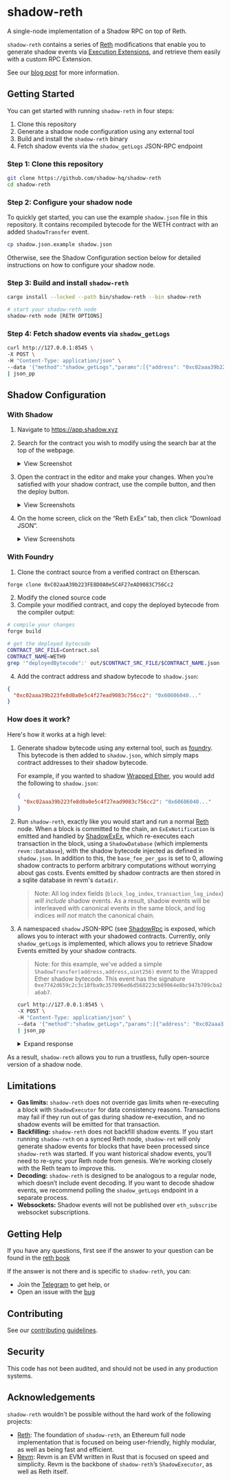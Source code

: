 # shadow-reth

A single-node implementation of a Shadow RPC on top of Reth.

`shadow-reth` contains a series of [Reth](https://github.com/paradigmxyz/reth) modifications that enable you to generate shadow events via [Execution Extensions](https://www.paradigm.xyz/2024/05/reth-exex), and retrieve them easily with a custom RPC Extension.

See our [blog post](https://blog.shadow.xyz/shadow-reth/) for more information.

## Getting Started

You can get started with running `shadow-reth` in four steps:

1. Clone this repository
2. Generate a shadow node configuration using any external tool
3. Build and install the `shadow-reth` binary
4. Fetch shadow events via the `shadow_getLogs` JSON-RPC endpoint

### Step 1: Clone this repository

```bash
git clone https://github.com/shadow-hq/shadow-reth
cd shadow-reth
```

### Step 2: Configure your shadow node

To quickly get started, you can use the example `shadow.json` file in this repository. It contains recompiled bytecode for the WETH contract with an added `ShadowTransfer` event.

```bash
cp shadow.json.example shadow.json
```

Otherwise, see the Shadow Configuration section below for detailed instructions on how to configure your shadow node.

### Step 3: Build and install `shadow-reth`

```bash
cargo install --locked --path bin/shadow-reth --bin shadow-reth

# start your shadow-reth node
shadow-reth node [RETH OPTIONS]
```

### Step 4: Fetch shadow events via `shadow_getLogs`

```bash
curl http://127.0.0.1:8545 \
-X POST \
-H "Content-Type: application/json" \
--data '{"method":"shadow_getLogs","params":[{"address": "0xc02aaa39b223fe8d0a0e5c4f27ead9083c756cc2"}],"id":1,"jsonrpc":"2.0"}' \
| json_pp
```

## Shadow Configuration

### With Shadow

1.  Navigate to https://app.shadow.xyz
2.  Search for the contract you wish to modify using the search bar at the top of the webpage.

    <details>
    <summary>View Screenshot</summary>
        <img src="./.github/assets/s1.png" alt="preview" width="1920"/>
    </details>

3.  Open the contract in the editor and make your changes. When you’re satisfied with your shadow contract, use the compile button, and then the deploy button.

    <details>
    <summary>View Screenshots</summary>
        <img src="./.github/assets/s2.png" alt="preview" width="1920"/>
        <img src="./.github/assets/s3.png" alt="preview" width="1920"/>
    </details>

4.  On the home screen, click on the “Reth ExEx” tab, then click “Download JSON”.

    <details>
    <summary>View Screenshots</summary>
        <img src="./.github/assets/s4.png" alt="preview" width="1920"/>
    </details>

### With Foundry

1. Clone the contract source from a verified contract on Etherscan.

```bash
forge clone 0xC02aaA39b223FE8D0A0e5C4F27eAD9083C756Cc2
```

2. Modify the cloned source code
3. Compile your modified contract, and copy the deployed bytecode from the compiler output:

```bash
# compile your changes
forge build

# get the deployed bytecode
CONTRACT_SRC_FILE=Contract.sol
CONTRACT_NAME=WETH9
grep '"deployedBytecode":' out/$CONTRACT_SRC_FILE/$CONTRACT_NAME.json | sed -n 's/.*"object": *"\([^"]*\)".*/\1/p'
```

4. Add the contract address and shadow bytecode to `shadow.json`:

```json
{
  "0xc02aaa39b223fe8d0a0e5c4f27ead9083c756cc2": "0x60606040..."
}
```

### How does it work?

Here's how it works at a high level:

1. Generate shadow bytecode using any external tool, such as [foundry](https://github.com/foundry-rs/foundry). This bytecode is then added to `shadow.json`, which simply maps contract addresses to their shadow bytecode.

   For example, if you wanted to shadow [Wrapped Ether](https://etherscan.io/address/0xc02aaa39b223fe8d0a0e5c4f27ead9083c756cc2), you would add the following to `shadow.json`:

   ```json
   {
     "0xc02aaa39b223fe8d0a0e5c4f27ead9083c756cc2": "0x60606040..."
   }
   ```

2. Run `shadow-reth`, exactly like you would start and run a normal [Reth](https://github.com/paradigmxyz/reth) node. When a block is committed to the chain, an `ExExNotification` is emitted and handled by [ShadowExEx](./crates/exex), which re-executes each transaction in the block, using a `ShadowDatabase` (which implements `revm::Database`), with the shadow bytecode injected as defined in `shadow.json`. In addition to this, the `base_fee_per_gas` is set to 0, allowing shadow contracts to perform arbitrary computations without worrying about gas costs. Events emitted by shadow contracts are then stored in a sqlite database in revm's `datadir`.

   > Note: All log index fields (`block_log_index`, `transaction_log_index`) _will include_ shadow events. As a result, shadow events will be interleaved with canonical events in the same block, and log indices _will not_ match the canonical chain.

3. A namespaced `shadow` JSON-RPC (see [ShadowRpc](./crates/rpc) is exposed, which allows you to interact with your shadowed contracts. Currently, only `shadow_getLogs` is implemented, which allows you to retrieve Shadow Events emitted by your shadow contracts.

   > Note: for this example, we've added a simple `ShadowTransfer(address,address,uint256)` event to the Wrapped Ether shadow bytecode. This event has the signature `0xe7742d659c2c3c18fba9c357096ed6d568223cb89064e8bc947b709cba2a6ab7`.

   ```bash
   curl http://127.0.0.1:8545 \
   -X POST \
   -H "Content-Type: application/json" \
   --data '{"method":"shadow_getLogs","params":[{"address": "0xc02aaa39b223fe8d0a0e5c4f27ead9083c756cc2"}],"id":1,"jsonrpc":"2.0"}' \
   | json_pp
   ```

   <details>
   <summary>Expand response</summary>

   ```json
   {
       "jsonrpc": "2.0",
       "result": [
           {
               "address" : "0xc02aaa39b223fe8d0a0e5c4f27ead9083c756cc2",
               "blockHash" : "0xe54e22affd13be3e77449a5af5c29d2aee11ffb4f3da44845544f4d55de24e8c",
               "blockNumber" : "00000000012fd986",
               "data" : "0x000000000000000000000000000000000000000000000000052a871b93874afb",
               "logIndex" : "1",
               "removed" : false,
               "topics" : [
                   "0xddf252ad1be2c89b69c2b068fc378daa952ba7f163c4a11628f55a4df523b3ef",
                   "0x000000000000000000000000961ec3bb28c9e98a040c4bded38917aa96b791be",
                   "0x0000000000000000000000003fc91a3afd70395cd496c647d5a6cc9d4b2b7fad",
                   null
               ],
               "transactionHash" : "0xa92037f3e25559e6ccdfdd8695286be525eb7d36f194176a4d577e6ef4409545",
               "transactionIndex" : "123"
           },
           {
               "address" : "0xc02aaa39b223fe8d0a0e5c4f27ead9083c756cc2",
               "blockHash" : "0xe54e22affd13be3e77449a5af5c29d2aee11ffb4f3da44845544f4d55de24e8c",
               "blockNumber" : "00000000012fd986",
               "data" : "0x000000000000000000000000000000000000000000000000052a871b93874afb",
               "logIndex" : "2",
               "removed" : false,
               "topics" : [
                   "0xe7742d659c2c3c18fba9c357096ed6d568223cb89064e8bc947b709cba2a6ab7",
                   "0x000000000000000000000000961ec3bb28c9e98a040c4bded38917aa96b791be",
                   "0x0000000000000000000000003fc91a3afd70395cd496c647d5a6cc9d4b2b7fad",
                   null
               ],
               "transactionHash" : "0xa92037f3e25559e6ccdfdd8695286be525eb7d36f194176a4d577e6ef4409545",
               "transactionIndex" : "123"
           },
           ...
       ]
   }
   ```

   </details>

As a result, `shadow-reth` allows you to run a trustless, fully open-source version of a shadow node.

## Limitations

- <b>Gas limits:</b> `shadow-reth` does not override gas limits when re-executing a block with `ShadowExecutor` for data consistency reasons. Transactions may fail if they run out of gas during shadow re-execution, and no shadow events will be emitted for that transaction.
- <b>Backfilling:</b> `shadow-reth` does not backfill shadow events. If you start running `shadow-reth` on a synced Reth node, `shadow-ret` will only generate shadow events for blocks that have been processed since `shadow-reth` was started. If you want historical shadow events, you’ll need to re-sync your Reth node from genesis. We’re working closely with the Reth team to improve this.
- <b>Decoding:</b> `shadow-reth` is designed to be analogous to a regular node, which doesn’t include event decoding. If you want to decode shadow events, we recommend polling the `shadow_getLogs` endpoint in a separate process.
- <b>Websockets:</b> Shadow events will not be published over `eth_subscribe` websocket subscriptions.

## Getting Help

If you have any questions, first see if the answer to your question can be found in the [reth book](https://paradigmxyz.github.io/reth/)

If the answer is not there and is specific to `shadow-reth`, you can:

- Join the [Telegram](https://t.me/shadow_devs) to get help, or
- Open an issue with the [bug](https://github.com/shadow-hq/shadow-reth/issues/new?assignees=&template=bug.yml)

## Contributing

See our [contributing guidelines](./CONTRIBUTING.md).

## Security

This code has not been audited, and should not be used in any production systems.

## Acknowledgements

`shadow-reth` wouldn't be possible without the hard work of the following projects:

- [Reth](https://github.com/paradigmxyz/reth): The foundation of `shadow-reth`, an Ethereum full node implementation that is focused on being user-friendly, highly modular, as well as being fast and efficient.
- [Revm](https://github.com/bluealloy/revm): Revm is an EVM written in Rust that is focused on speed and simplicity. Revm is the backbone of `shadow-reth`’s `ShadowExecutor`, as well as Reth itself.
